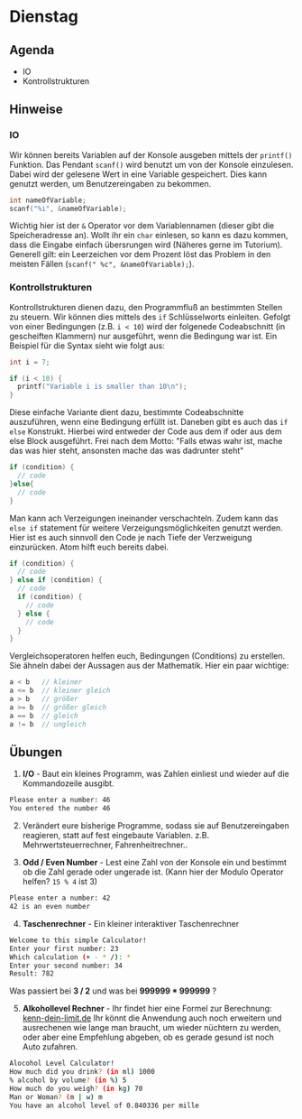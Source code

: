 # Dienstag

## Agenda
- IO
- Kontrollstrukturen

## Hinweise

### IO

Wir können bereits Variablen auf der Konsole ausgeben mittels der `printf()` Funktion. Das Pendant `scanf()` wird benutzt um von der Konsole einzulesen. Dabei wird der gelesene Wert in eine Variable gespeichert. Dies kann genutzt werden, um Benutzereingaben zu bekommen.
```c
int nameOfVariable;
scanf("%i", &nameOfVariable);
```
Wichtig hier ist der `&` Operator vor dem Variablennamen (dieser gibt die Speicheradresse an). Wollt ihr ein `char` einlesen, so kann es dazu kommen, dass die Eingabe einfach übersrungen wird (Näheres gerne im Tutorium). Generell gilt: ein Leerzeichen vor dem Prozent löst das Problem in den meisten Fällen (`scanf(" %c", &nameOfVariable);`).


### Kontrollstrukturen

Kontrollstrukturen dienen dazu, den Programmfluß an bestimmten Stellen zu steuern. Wir können dies mittels des `if` Schlüsselworts einleiten. Gefolgt von einer Bedingungen (z.B. `i < 10`) wird der folgenede Codeabschnitt (in gescheiften Klammern) nur ausgeführt, wenn die Bedingung war ist. Ein Beispiel für die Syntax sieht wie folgt aus:
```c
int i = 7;

if (i < 10) {
  printf("Variable i is smaller than 10\n");
}
```
Diese einfache Variante dient dazu, bestimmte Codeabschnitte auszuführen, wenn eine Bedingung erfüllt ist. Daneben gibt es auch das `if else` Konstrukt. Hierbei wird entweder der Code aus dem if oder aus dem else Block ausgeführt. Frei nach dem Motto:  "Falls etwas wahr ist, mache das was hier steht, ansonsten mache das was dadrunter steht"
```c
if (condition) {
  // code
}else{
  // code
}
```
Man kann ach Verzeigungen ineinander verschachteln. Zudem kann das `else if` statement für weitere Verzeigungsmöglichkeiten genutzt werden. Hier ist es auch sinnvoll den Code je nach Tiefe der Verzweigung einzurücken. Atom hilft euch bereits dabei.
```c
if (condition) {
  // code
} else if (condition) {
  // code
  if (condition) {
    // code
  } else {
    // code
  }
}
```
Vergleichsoperatoren helfen euch, Bedingungen (Conditions) zu erstellen. Sie ähneln dabei der Aussagen aus der Mathematik. Hier ein paar wichtige:
```c
a < b   // kleiner
a <= b  // kleiner gleich
a > b   // größer
a >= b  // größer gleich
a == b  // gleich
a != b  // ungleich
```

## Übungen

1. __I/O__ - Baut ein kleines Programm, was Zahlen einliest und wieder auf die Kommandozeile ausgibt.
  ```bash
  Please enter a number: 46
  You entered the number 46
  ```

2. Verändert eure bisherige Programme, sodass sie auf Benutzereingaben reagieren, statt auf fest eingebaute Variablen.
z.B. Mehrwertsteuerrechner, Fahrenheitrechner..

3. __Odd / Even Number__ - Lest eine Zahl von der Konsole ein und bestimmt ob die Zahl gerade oder ungerade ist. (Kann hier der Modulo Operator helfen? `15 % 4` ist 3)
  ```bash
  Please enter a number: 42
  42 is an even number
  ```

4. __Taschenrechner__ - Ein kleiner interaktiver Taschenrechner
  ```bash
  Welcome to this simple Calculator!
  Enter your first number: 23
  Which calculation (+ - * /): *
  Enter your second number: 34
  Result: 782
  ```

  Was passiert bei __3 / 2__ und was bei __999999 * 999999__ ?

5. __Alkohollevel Rechner__ - Ihr findet hier eine Formel zur Berechnung:  [kenn-dein-limit.de](https://www.kenn-dein-limit.de/alkohol/haeufige-fragen/was-ist-die-blutalkoholkonzentration/) Ihr könnt die Anwendung auch noch erweitern und ausrechenen wie lange man braucht, um wieder nüchtern zu werden, oder aber eine Empfehlung abgeben, ob es gerade gesund ist noch Auto zufahren.
  ```bash
  Alocohol Level Calculator!
  How much did you drink? (in ml) 1000
  % alcohol by volume? (in %) 5
  How much do you weigh? (in kg) 70
  Man or Woman? (m | w) m
  You have an alcohol level of 0.840336 per mille
  ```
